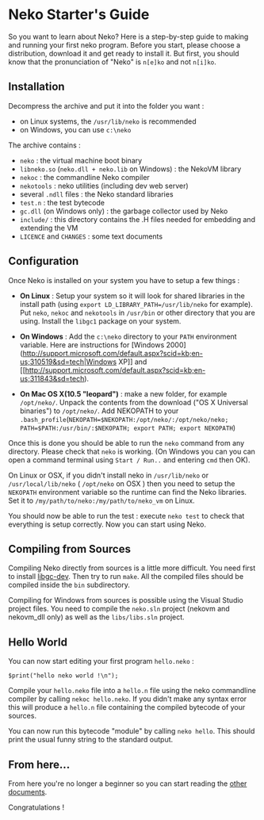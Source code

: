 # Neko Starter's Guide

So you want to learn about Neko? Here is a step-by-step guide to making and running your first neko program. Before you start, please choose a distribution, download it and get ready to install it. But first, you should know that the pronunciation of "Neko" is `n[e]ko` and not `n[i]ko`.

## Installation

Decompress the archive and put it into the folder you want :

- on Linux systems, the `/usr/lib/neko` is recommended
- on Windows, you can use `c:\neko`

The archive contains :

- `neko` : the virtual machine boot binary
- `libneko.so` (`neko.dll + neko.lib` on Windows) : the NekoVM library
- `nekoc` : the commandline Neko compiler
- `nekotools` : neko utilities (including dev web server)
- several `.ndll` files : the Neko standard libraries
- `test.n` : the test bytecode
- `gc.dll` (on Windows only) : the garbage collector used by Neko
- `include/` : this directory contains the .H files needed for embedding and extending the VM
- `LICENCE` and `CHANGES` : some text documents




## Configuration

Once Neko is installed on your system you have to setup a few things :

- **On Linux** : Setup your system so it will look for shared libraries in the install path (using `export LD_LIBRARY_PATH=/usr/lib/neko` for example). Put `neko`, `nekoc` and `nekotools` in `/usr/bin` or other directory that you are using. Install the `libgc1` package on your system.
	
- **On Windows** : Add the `c:\neko` directory to your `PATH` environment variable. Here are instructions for [Windows 2000](http://support.microsoft.com/default.aspx?scid=kb;en-us;310519&sd=tech|Windows XP]] and [[http://support.microsoft.com/default.aspx?scid=kb;en-us;311843&sd=tech).

- **On Mac OS X(10.5 "leopard")** : make a new folder, for example `/opt/neko/`. Unpack the contents from the download ("OS X Universal binaries") to `/opt/neko/`. Add NEKOPATH to your `.bash_profile`(`NEKOPATH=$NEKOPATH:/opt/neko/:/opt/neko/neko; PATH=$PATH:/usr/bin/:$NEKOPATH; export PATH; export NEKOPATH`)


Once this is done you should be able to run the `neko` command from any directory. Please check that `neko` is working. (On Windows you can you can open a command terminal using `Start / Run..` and entering `cmd` then OK).

On Linux or OSX, if you didn't install neko in `/usr/lib/neko` or `/usr/local/lib/neko` ( `/opt/neko` on OSX ) then you need to setup the `NEKOPATH` environment variable so the runtime can find the Neko libraries. Set it to `/my/path/to/neko:/my/path/to/neko_vm` on Linux.

You should now be able to run the test : execute `neko test` to check that everything is setup correctly. Now you can start using Neko.

## Compiling from Sources

Compiling Neko directly from sources is a little more difficult. You need first to install [libgc-dev](http://www.hpl.hp.com/personal/Hans_Boehm/gc). Then try to run `make`. All the compiled files should be compiled inside the `bin` subdirectory.

Compiling for Windows from sources is possible using the Visual Studio project files. You need to compile the `neko.sln` project (nekovm and nekovm_dll only) as well as the `libs/libs.sln` project.

## Hello World

You can now start editing your first program `hello.neko` :

```neko
$print("hello neko world !\n");
```

Compile your `hello.neko` file into a `hello.n` file using the neko commandline compiler by calling `nekoc hello.neko`. If you didn't make any syntax error this will produce a `hello.n` file containing the compiled bytecode of your sources.

You can now run this bytecode "module" by calling `neko hello`. This should print the usual funny string to the standard output.

## From here...

From here you're no longer a beginner so you can start reading the [other documents](:doc).

Congratulations !